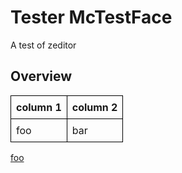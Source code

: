 # Tester McTestFace

A test of zeditor

## Overview  

<style>td,th { border:1px solid black; padding:0.5em;}</style>

| column 1 | column 2 |
|--|--|
| foo | bar |


[foo](bar)

